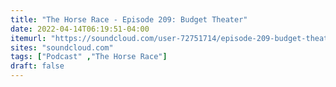 ```yaml
---
title: "The Horse Race - Episode 209: Budget Theater"
date: 2022-04-14T06:19:51-04:00
itemurl: "https://soundcloud.com/user-72751714/episode-209-budget-theater"
sites: "soundcloud.com"
tags: ["Podcast" ,"The Horse Race"]
draft: false
---
```



